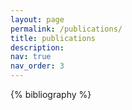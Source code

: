 ```yaml
---
layout: page
permalink: /publications/
title: publications
description: 
nav: true
nav_order: 3
---
```


<!-- _pages/publications.md -->

<div class="publications">

{% bibliography %}

</div>
